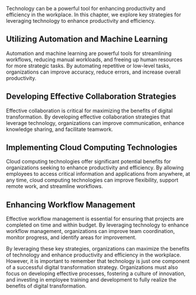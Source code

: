 
Technology can be a powerful tool for enhancing productivity and efficiency in the workplace. In this chapter, we explore key strategies for leveraging technology to enhance productivity and efficiency.

Utilizing Automation and Machine Learning
-----------------------------------------

Automation and machine learning are powerful tools for streamlining workflows, reducing manual workloads, and freeing up human resources for more strategic tasks. By automating repetitive or low-level tasks, organizations can improve accuracy, reduce errors, and increase overall productivity.

Developing Effective Collaboration Strategies
---------------------------------------------

Effective collaboration is critical for maximizing the benefits of digital transformation. By developing effective collaboration strategies that leverage technology, organizations can improve communication, enhance knowledge sharing, and facilitate teamwork.

Implementing Cloud Computing Technologies
-----------------------------------------

Cloud computing technologies offer significant potential benefits for organizations seeking to enhance productivity and efficiency. By allowing employees to access critical information and applications from anywhere, at any time, cloud computing technologies can improve flexibility, support remote work, and streamline workflows.

Enhancing Workflow Management
-----------------------------

Effective workflow management is essential for ensuring that projects are completed on time and within budget. By leveraging technology to enhance workflow management, organizations can improve team coordination, monitor progress, and identify areas for improvement.

By leveraging these key strategies, organizations can maximize the benefits of technology and enhance productivity and efficiency in the workplace. However, it is important to remember that technology is just one component of a successful digital transformation strategy. Organizations must also focus on developing effective processes, fostering a culture of innovation, and investing in employee training and development to fully realize the benefits of digital transformation.
